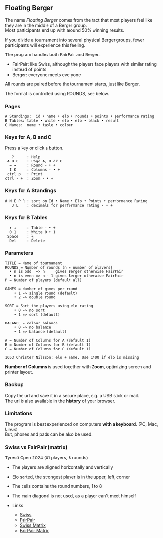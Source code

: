 ## Floating Berger

The name *Floating Berger* comes from the fact that most players feel like they are in the middle of a Berger group.  
Most participants end up with around 50% winning results.  

If you divide a tournament into several physical Berger groups, fewer participants will experience this feeling.

The program handles both FairPair and Berger.

* FairPair: like Swiss, although the players face players with similar rating instead of points
* Berger: everyone meets everyone

All rounds are paired before the tournament starts, just like Berger.

The format is controlled using ROUNDS, see below.

### Pages

```
A Standings:  id • name • elo • rounds • points • performance rating
B Tables: table • white • elo • elo • black • result
C Names:  name • table • colour
```

### Keys for A, B and C

Press a key or click a button.

```
   ?      : Help
 A B C    : Page A, B or C
  ← →     : Round - • +
  I K     : Columns - • +
 ctrl p   : Print
ctrl - +  : Zoom - • +
```

### Keys for A Standings

```
# N E P R : sort on Id • Name • Elo • Points • performance Rating
   J L    : decimals for performance rating - • +
```

### Keys for B Tables

```
  ↑ ↓     : Table - • +
  0 1     : White 0 • 1
 Space    : ½
  Del     : Delete
```

### Parameters

```
TITLE = Name of tournament
ROUNDS = Number of rounds (n = number of players)
  • n is odd  => n     gives Berger otherwise FairPair
  • n is even => n - 1 gives Berger otherwise FairPair
P = Number of players (default all)

GAMES = Number of games per round
	• 1 => single round (default)
	• 2 => double round

SORT = Sort the players using elo rating
	• 0 => no sort
	• 1 => sort (default)

BALANCE = colour balance
	• 0 => no balance
	• 1 => balance (default)

A = Number of Columns for A (default 1)
B = Number of Columns for B (default 1)
C = Number of Columns for C (default 1)

1653 Christer Nilsson: elo + name. Use 1400 if elo is missing
```

**Number of Columns** is used together with **Zoom**, optimizing screen and printer layout.  

### Backup

Copy the url and save it in a secure place, e.g. a USB stick or mail.  
The url is also available in the **history** of your browser.

### Limitations

The program is best experienced on computers **with a keyboard**. (PC, Mac, Linux)  
But, phones and pads can be also be used.

### Swiss vs FairPair (matrix)

Tyresö Open 2024 (81 players, 8 rounds)  

* The players are aligned horizontally and vertically
* Elo sorted, the strongest player is in the upper, left, corner
* The cells contains the round numbers, 1 to 8
* The main diagonal is not used, as a player can't meet himself
* Links

  * [Swiss](https://member.schack.se/ShowTournamentServlet?id=13664&listingtype=2)
  * [FairPair](https://christernilsson.github.io/FloatingBerger/?TITLE=Tyres%C3%B6+Open+2024&GAMES=1&ROUNDS=8&SORT=1&ONE=1&BALANCE=1&A=29&B=30&C=30&p=2416+Hampus+S%C3%B6rensen&p=2413+Michael+Wiedenkeller&p=2366+Joar+%C3%96lund&p=2335+Joar+%C3%96stlund&p=2272+Vidar+Grahn&p=2235+Leo+Crevatin&p=2213+D+Vesterbaek+Pedersen&p=2141+Victor+Muntean&p=2113+Filip+Bj%C3%B6rkman&p=2109+Vidar+Seiger&p=2108+Pratyush+Tripathi&p=2093+Erik+Dingertz&p=2076+Michael+Duke&p=2065+Matija+Sakic&p=2048+Michael+Mattsson&p=2046+Lukas+Willstedt&p=2039+Lavinia+Valcu&p=2035+Oliver+Nilsson&p=2031+Lennart+Evertsson&p=2022+Jussi+Jakenberg&p=2001+Aryan+Banerjee&p=1985+Tim+Nordenfur&p=1977+Elias+Kingsley&p=1954+Per+Isaksson&p=1944+C+Rose+Mariano&p=1936+Lo+Ljungros&p=1923+Herman+Enholm&p=1907+Carina+Wickstr%C3%B6m&p=1897+Joel+%C3%85hfeldt&p=1896+Stefan+Nyberg&p=1893+Hans+R%C3%A5nby&p=1889+Mikael+Blom&p=1886+Joar+Berglund&p=1885+Mikael+Helin&p=1880+Olle+%C3%85lgars&p=1878+Jesper+Borin&p=1871+K+Sergelenbaatar&p=1852+Roy+Karlsson&p=1848+Fredrik+M%C3%B6llerstr%C3%B6m&p=1846+Kenneth+Fahlberg&p=1835+Peder+Gedda&p=1833+Karam+Masoudi&p=1828+Christer+Johansson&p=1827+Anders+Kallin&p=1818+Morris+Bergqvist&p=1803+Martti+Hamina&p=1800+Bj%C3%B6rn+L%C3%B6fstr%C3%B6m&p=1796+N+Bychkov+Zwahlen&p=1794+Jonas+Sandberg&p=1793+Rohan+Gore&p=1787+Kjell+Jernselius&p=1783+Radu+Cernea&p=1778+Mukhtar+Jamshedi&p=1768+Neo+Malmquist&p=1763+Joacim+Hultin&p=1761+Lars-%C3%85ke+Pettersson&p=1748+Andr%C3%A9+J+Lindebaum&p=1733+Lars+Eriksson&p=1733+Hugo+Hardwick&p=1728+Hugo+Sundell&p=1726+Simon+Johansson&p=1721+Jouni+Kaunonen&p=1709+Eddie+Parteg&p=1695+Sid+Van+Den+Brink&p=1691+Svante+N%C3%B6dtveidt&p=1688+Anders+Hillbur&p=1680+Sayak+Raj+Bardhan&p=1671+Salar+Banavi&p=1650+Patrik+Wiss&p=1641+Anton+Nordenfur&p=1624+Jens+Ahlstr%C3%B6m&p=1622+Hanns+Ivar+Uniyal&p=1579+Christer+Carmegren&p=1575+Christer+Nilsson&p=1524+M%C3%A5ns+N%C3%B6dtveidt&p=1480+Karl-Oskar+Rehnberg&p=1417+David+Broman&p=1406+Vida+Radon&p=1400+M+de+Lafonteyne&p=1400+Ivar+Arnshav&p=1400+Kristoffer+Schultz&p=0000+BYE)
  * [Swiss Matrix](X_Schweizer_78.png)  
  * [FairPair Matrix](X_FairPair_78.png)  
